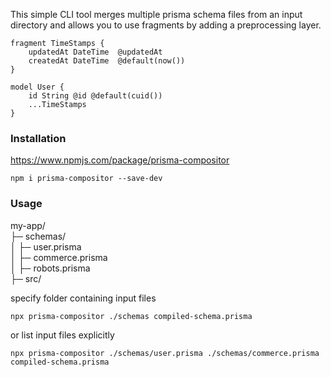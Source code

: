 This simple CLI tool merges multiple prisma schema files from an input directory and allows you to use fragments 
by adding a preprocessing layer. 

```
fragment TimeStamps {
    updatedAt DateTime  @updatedAt
    createdAt DateTime  @default(now())
}

model User {
    id String @id @default(cuid())
    ...TimeStamps
}
```

### Installation
https://www.npmjs.com/package/prisma-compositor

`npm i prisma-compositor --save-dev`

### Usage

my-app/  
├─ schemas/  
│  ├─ user.prisma  
│  ├─ commerce.prisma  
│  ├─ robots.prisma  
├─ src/  

specify folder containing input files 

`npx prisma-compositor ./schemas compiled-schema.prisma`

or list input files explicitly

`npx prisma-compositor ./schemas/user.prisma ./schemas/commerce.prisma compiled-schema.prisma`